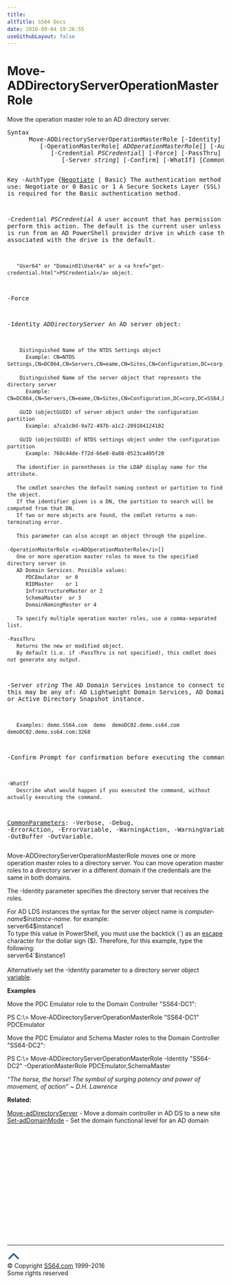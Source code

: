 ```yaml
---
title:
altTitle: SS64 Docs
date: 2016-09-04 19:26:55
useGithubLayout: false
---
```

<!-- #BeginLibraryItem "/Library/head_ps.lbi" --><!-- #EndLibraryItem --><h1>Move-ADDirectoryServerOperationMasterRole</h1>
<p>Move the operation master role to an AD directory server.</p>
<pre>Syntax
      Move-ADDirectoryServerOperationMasterRole [-Identity] <i>ADDirectoryServer
        </i> [-OperationMasterRole] <i>ADOperationMasterRole</i>[] [-AuthType {Negotiate | Basic}]
            [-Credential <i>PSCredential</i>] [-Force] [-PassThru]
               [-Server <i>string</i>] [-Confirm] [-WhatIf] [<i>CommonParameters</i>]

Key
   -AuthType {<u>Negotiate</u> | Basic}
       The authentication method to use:
          Negotiate or 0
          Basic or 1
       A Secure Sockets Layer (SSL) connection is required for the Basic authentication method.

   -Credential <i>PSCredential</i>
       A user account that has permission to perform this action.
       The default is the current user unless the cmdlet is run from an AD PowerShell provider drive
       in which case the account associated with the drive is the default.

       "User64" or "Domain01\User64" or a <a href="get-credential.html">PSCredential</a> object.

   -Force

   -Identity <i>ADDirectoryServer</i>
       An AD server object:

        Distinguished Name of the NTDS Settings object
          Example: CN=NTDS Settings,CN=DC064,CN=Servers,CN=eame,CN=Sites,CN=Configuration,DC=corp,DC=SS64,DC=com

        Distinguished Name of the server object that represents the directory server
          Example: CN=DC064,CN=Servers,CN=eame,CN=Sites,CN=Configuration,DC=corp,DC=SS64,DC=com

        GUID (objectGUID) of server object under the configuration partition
          Example: a7ca1c0d-9a72-497b-a1c2-209104124102

        GUID (objectGUID) of NTDS settings object under the configuration partition
          Example: 768c44de-f72d-66e0-8a88-0523ca495f20

       The identifier in parentheses is the LDAP display name for the attribute.

       The cmdlet searches the default naming context or partition to find the object.
       If the identifier given is a DN, the partition to search will be computed from that DN.
       If two or more objects are found, the cmdlet returns a non-terminating error.

       This parameter can also accept an object through the pipeline.

    -OperationMasterRole <i>ADOperationMasterRole</i>[]
       One or more operation master roles to move to the specified directory server in
       AD Domain Services. Possible values:
          PDCEmulator  or 0
          RIDMaster    or 1
          InfrastructureMaster or 2
          SchemaMaster  or 3
          DomainNamingMaster or 4

       To specify multiple operation master roles, use a comma-separated list.

    -PassThru
       Returns the new or modified object.
       By default (i.e. if -PassThru is not specified), this cmdlet does not generate any output.

   -Server <i>string</i>
       The AD Domain Services instance to connect to, this may be any of: AD Lightweight Domain Services,
       AD Domain Services or Active Directory Snapshot instance.

       Examples: demo.SS64.com  demo  demoDC02.demo.ss64.com  demoDC02.demo.ss64.com:3268

   -Confirm
       Prompt for confirmation before executing the command.

    -WhatIf
       Describe what would happen if you executed the command, without actually executing the command.

   <a href="common.html">CommonParameters</a>:
       -Verbose, -Debug, -ErrorAction, -ErrorVariable, -WarningAction, -WarningVariable,
       -OutBuffer -OutVariable.</pre>
<p>Move-ADDirectoryServerOperationMasterRole  moves one or more operation master roles to a directory server. You can move operation master roles to a directory server in a different domain if the credentials are the same in both domains.</p>
<p>The <span class="code">-Identity</span> parameter specifies the directory server that receives the roles.</p>
<p>For AD LDS instances the syntax for the server object name is <span class="code"><i>computer-name</i>$<i>instance-name</i></span>. for 
example: <br>
<span class="code">server64$instance1</span><br>
To type this value in  PowerShell, you must use the backtick (`) as an <a href="syntax-esc.html">escape</a> character for the dollar
sign ($). Therefore, for this example, type the following: <br>
<span class="code">server64`$instance1</span><br>
<br>
Alternatively set the -Identity parameter to a directory server object <a href="syntax-variables.html">variable</a>.</p>
<p><b>Examples</b></p>
<p>Move the PDC Emulator role to the Domain Controller "SS64-DC1":</p>
<p class="code">PS C:\&gt; Move-ADDirectoryServerOperationMasterRole "SS64-DC1" PDCEmulator</p>
<p>Move the PDC Emulator and Schema Master roles to the Domain Controller "SS64-DC2":</p>
<p class="code">PS C:\&gt; Move-ADDirectoryServerOperationMasterRole -Identity "SS64-DC2" -OperationMasterRole PDCEmulator,SchemaMaster</p>
<p class="quote"><i>“The horse, the horse! The symbol of surging potency and power of movement, of action” ~ D.H. Lawrence</i></p>
<p><b>Related:</b></p>
<p><a href="move-addirectoryserver.html">Move-adDirectoryServer</a> - Move a domain controller in AD DS to a new site<a href="set-addomain.html"><br>
</a><a href="set-addomainmode.html">Set-adDomainMode</a> - Set the domain functional level for an AD domain</p><!-- #BeginLibraryItem "/Library/foot_ps.lbi" --><p>
<!-- PowerShell300 -->
<ins class="adsbygoogle" style="display:inline-block;width:300px;height:250px" data-ad-client="ca-pub-6140977852749469" data-ad-slot="6253539900"></ins>
<script>
(adsbygoogle = window.adsbygoogle || []).push({});
</script></p>
<hr>
<div id="bl" class="footer"><a href="move-addirectoryserveroperationmasterrole.html#"><img src="../images/top.png" width="30" height="22" alt="Back to the Top"></a></div>
<div id="br" class="footer, tagline">© Copyright <a href="http://ss64.com/">SS64.com</a> 1999-2016<br>
Some rights reserved</div><!-- #EndLibraryItem -->

